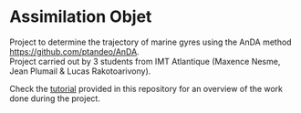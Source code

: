 # Assimilation Objet

Project to determine the trajectory of marine gyres using the AnDA method https://github.com/ptandeo/AnDA.  
Project carried out by 3 students from IMT Atlantique (Maxence Nesme, Jean Plumail & Lucas Rakotoarivony).

Check the [tutorial](Tutoriel.ipynb) provided in this repository for an overview of the work done during the project.
